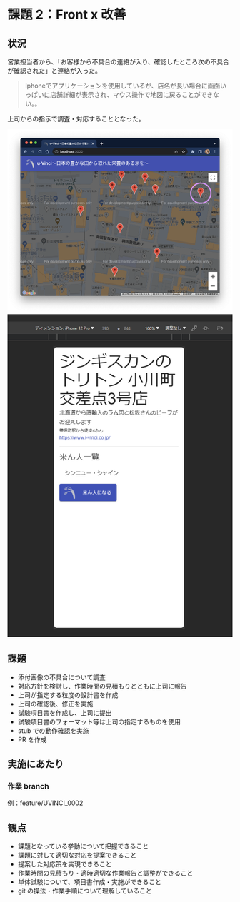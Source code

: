 # 課題 2：Front x 改善

## 状況

営業担当者から、「お客様から不具合の連絡が入り、確認したところ次の不具合が確認された」と連絡が入った。

> Iphoneでアプリケーションを使用しているが、店名が長い場合に画面いっぱいに店舗詳細が表示され、マウス操作で地図に戻ることができない。。

上司からの指示で調査・対応することとなった。

![spa_f02_0.png](spa_f02_0.png)
![alt text](image.png)

## 課題

- 添付画像の不具合について調査
- 対応方針を検討し、作業時間の見積もりとともに上司に報告
- 上司が指定する粒度の設計書を作成
- 上司の確認後、修正を実施
- 試験項目書を作成し、上司に提出
- 試験項目書のフォーマット等は上司の指定するものを使用
- stub での動作確認を実施
- PR を作成

## 実施にあたり


### 作業 branch

例：feature/UVINCI_0002

## 観点

- 課題となっている挙動について把握できること
- 課題に対して適切な対応を提案できること
- 提案した対応策を実現できること
- 作業時間の見積もり・適時適切な作業報告と調整ができること
- 単体試験について、項目書作成・実施ができること
- git の操法・作業手順について理解していること

